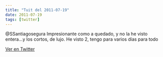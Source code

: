 ```yaml
---
title: "Tuit del 2011-07-19"
date: 2011-07-19
tags: [twitter]
---
```


@SSantiagosegura Impresionante como a quedado, y no la he visto entera...y los cortos, de lujo. He visto 2, tengo para varios días para todo



[Ver en Twitter](https://twitter.com/i/web/status/93435473074192384)
